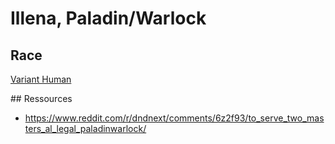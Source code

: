 # Illena, Paladin/Warlock

## Race 

[Variant Human](http://http://dnd5e.wikia.com/wiki/Human)

## Ressources

* https://www.reddit.com/r/dndnext/comments/6z2f93/to_serve_two_masters_al_legal_paladinwarlock/